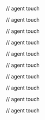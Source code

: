 
// agent touch

// agent touch

// agent touch

// agent touch

// agent touch

// agent touch

// agent touch

// agent touch

// agent touch

// agent touch
